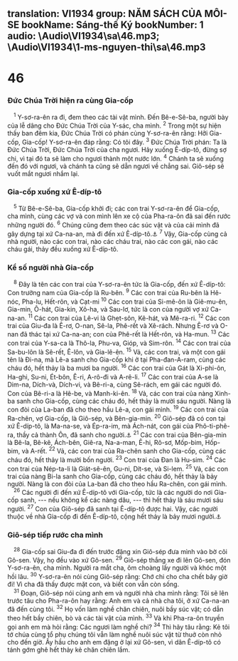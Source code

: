 translation: VI1934
group: NĂM SÁCH CỦA MÔI-SE
bookName: Sáng-thế Ký 
bookNumber: 1
audio: \Audio\VI1934\sa\46.mp3; \Audio\VI1934\1-ms-nguyen-thi\sa\46.mp3
-------

<div class="title"><h1>46</h1><h3>Đức Chúa Trời hiện ra cùng Gia-cốp</h3></div>
<span class="verse sa_46_1"> <sup>1</sup> Y-sơ-ra-ên ra đi, đem theo các tài vật mình. Đến Bê-e-Sê-ba, người bày của lễ dâng cho Đức Chúa Trời của Y-sác, cha mình. </span>
<span class="verse sa_46_2"><sup>2</sup> Trong một sự hiện thấy ban đêm kia, Đức Chúa Trời có phán cùng Y-sơ-ra-ên rằng: Hỡi Gia-cốp, Gia-cốp! Y-sơ-ra-ên đáp rằng: Có tôi đây. </span>
<span class="verse sa_46_3"><sup>3</sup> Đức Chúa Trời phán: Ta là Đức Chúa Trời, Đức Chúa Trời của cha ngươi. Hãy xuống Ê-díp-tô, đừng sợ chi, vì tại đó ta sẽ làm cho ngươi thành một nước lớn. </span>
<span class="verse sa_46_4"><sup>4</sup> Chánh ta sẽ xuống đến đó với ngươi, và chánh ta cũng sẽ dẫn ngươi về chẳng sai. Giô-sép sẽ vuốt mắt ngươi nhắm lại. <br/></span>
<div class="title"><h3>Gia-cốp xuống xứ Ê-díp-tô</h3></div>
<span class="verse sa_46_5"> <sup>5</sup> Từ Bê-e-Sê-ba, Gia-cốp khởi đi; các con trai Y-sơ-ra-ên để Gia-cốp, cha mình, cùng các vợ và con mình lên xe cộ của Pha-ra-ôn đã sai đến rước những người đó. </span>
<span class="verse sa_46_6"><sup>6</sup> Chúng cũng đem theo các súc vật và của cải mình đã gây dựng tại xứ Ca-na-an, mà đi đến xứ Ê-díp-tô.<a data-toggle="tooltip" data-placement="bottom" title="Cong 7:15">⚓</a></span>
<span class="verse sa_46_7"><sup>7</sup> Vậy, Gia-cốp cùng cả nhà người, nào các con trai, nào các cháu trai, nào các con gái, nào các cháu gái, thảy đều xuống xứ Ê-díp-tô. <br/></span>
<div class="title"><h3>Kể số người nhà Gia-cốp</h3></div>
<span class="verse sa_46_8"> <sup>8</sup> Đây là tên các con trai của Y-sơ-ra-ên tức là Gia-cốp, đến xứ Ê-díp-tô: Con trưởng nam của Gia-cốp là Ru-bên. </span>
<span class="verse sa_46_9"><sup>9</sup> Các con trai của Ru-bên là Hê-nóc, Pha-lu, Hết-rôn, và Cạt-mi </span>
<span class="verse sa_46_10"><sup>10</sup> Các con trai của Si-mê-ôn là Giê-mu-ên, Gia-min, Ô-hát, Gia-kin, Xô-ha, và Sau-lơ, tức là con của người vợ xứ Ca-na-an. </span>
<span class="verse sa_46_11"><sup>11</sup> Các con trai của Lê-vi là Ghẹt-sôn, Kê-hát, và Mê-ra-ri. </span>
<span class="verse sa_46_12"><sup>12</sup> Các con trai của Giu-đa là Ê-rơ, O-nan, Sê-la, Phê-rết và Xê-rách. Nhưng Ê-rơ và O-nan đã thác tại xứ Ca-na-an; con của Phê-rết là Hết-rôn, và Ha-mun. </span>
<span class="verse sa_46_13"><sup>13</sup> Các con trai của Y-sa-ca là Thô-la, Phu-va, Gióp, và Sim-rôn. </span>
<span class="verse sa_46_14"><sup>14</sup> Các con trai của Sa-bu-lôn là Sê-rết, Ê-lôn, và Gia-lê-ên. </span>
<span class="verse sa_46_15"><sup>15</sup> Vả, các con trai, và một con gái tên là Đi-na, mà Lê-a sanh cho Gia-cốp khi ở tại Pha-đan-A-ram, cùng các cháu đó, hết thảy là ba mươi ba người. </span>
<span class="verse sa_46_16"><sup>16</sup> Các con trai của Gát là Xi-phi-ôn, Ha-ghi, Su-ni, Ét-bôn, Ê-ri, A-rô-đi và A-rê-li. </span>
<span class="verse sa_46_17"><sup>17</sup> Các con trai của A-se là Dim-na, Dích-và, Dích-vi, và Bê-ri-a, cùng Sê-rách, em gái các người đó. Con của Bê-ri-a là Hê-be, và Manh-ki-ên. </span>
<span class="verse sa_46_18"><sup>18</sup> Vả, các con trai của nàng Xinh-ba sanh cho Gia-cốp, cùng các cháu đó, hết thảy là mười sáu người. Nàng là con đòi của La-ban đã cho theo hầu Lê-a, con gái mình. </span>
<span class="verse sa_46_19"><sup>19</sup> Các con trai của Ra-chên, vợ Gia-cốp, là Giô-sép, và Bên-gia-min. </span>
<span class="verse sa_46_20"><sup>20</sup> Giô-sép đã có con tại xứ Ê-díp-tô, là Ma-na-se, và Ép-ra-im, mà Ách-nát, con gái của Phô-ti-phê-ra, thầy cả thành Ôn, đã sanh cho người.<a data-toggle="tooltip" data-placement="bottom" title="Sa 41:50-52">⚓</a></span>
<span class="verse sa_46_21"><sup>21</sup> Các con trai của Bên-gia-min là Bê-la, Bê-kê, Ách-bên, Giê-ra, Na-a-man, Ê-hi, Rô-sơ, Mốp-bim, Hốp-bim, và A-rết. </span>
<span class="verse sa_46_22"><sup>22</sup> Vả, các con trai của Ra-chên sanh cho Gia-cốp, cùng các cháu đó, hết thảy là mười bốn người. </span>
<span class="verse sa_46_23"><sup>23</sup> Con trai của Đan là Hu-sim. </span>
<span class="verse sa_46_24"><sup>24</sup> Các con trai của Nép-ta-li là Giát-sê-ên, Gu-ni, Dít-se, và Si-lem. </span>
<span class="verse sa_46_25"><sup>25</sup> Vả, các con trai của nàng Bi-la sanh cho Gia-cốp, cùng các cháu đó, hết thảy là bảy người. Nàng là con đòi của La-ban đã cho theo hầu Ra-chên, con gái mình. <br/></span>
<span class="verse sa_46_26"> <sup>26</sup> Các người đi đến xứ Ê-díp-tô với Gia-cốp, tức là các người do nơi Gia-cốp sanh, --- nếu không kể các nàng dâu, --- thì hết thảy là sáu mươi sáu người. </span>
<span class="verse sa_46_27"><sup>27</sup> Con của Giô-sép đã sanh tại Ê-díp-tô được hai. Vậy, các người thuộc về nhà Gia-cốp đi đến Ê-díp-tô, cộng hết thảy là bảy mươi người.<a data-toggle="tooltip" data-placement="bottom" title="Cong 7:14">⚓</a><br/></span>
<div class="title"><h3>Giô-sép tiếp rước cha mình</h3></div>
<span class="verse sa_46_28"> <sup>28</sup> Gia-cốp sai Giu-đa đi đến trước đặng xin Giô-sép đưa mình vào bờ cõi Gô-sen. Vậy, họ đều vào xứ Gô-sen. </span>
<span class="verse sa_46_29"><sup>29</sup> Giô-sép thắng xe đi lên Gô-sen, đón Y-sơ-ra-ên, cha mình. Người ra mắt cha, ôm choàng lấy người và khóc một hồi lâu. </span>
<span class="verse sa_46_30"><sup>30</sup> Y-sơ-ra-ên nói cùng Giô-sép rằng: Chớ chi cho cha chết bây giờ đi! Vì cha đã thấy được mặt con, và biết con vẫn còn sống. <br/></span>
<span class="verse sa_46_31"> <sup>31</sup> Đoạn, Giô-sép nói cùng anh em và người nhà cha mình rằng: Tôi sẽ lên trước tâu cho Pha-ra-ôn hay rằng: Anh em và cả nhà cha tôi, ở xứ Ca-na-an đã đến cùng tôi. </span>
<span class="verse sa_46_32"><sup>32</sup> Họ vốn làm nghề chăn chiên, nuôi bầy súc vật; có dẫn theo hết bầy chiên, bò và các tài vật của mình. </span>
<span class="verse sa_46_33"><sup>33</sup> Và khi Pha-ra-ôn truyền gọi anh em mà hỏi rằng: Các ngươi làm nghề chi? </span>
<span class="verse sa_46_34"><sup>34</sup> Thì hãy tâu rằng: Kẻ tôi tớ chúa cùng tổ phụ chúng tôi vẫn làm nghề nuôi súc vật từ thuở còn nhỏ cho đến giờ. Ấy hầu cho anh em đặng ở lại xứ Gô-sen, vì dân Ê-díp-tô có tánh gớm ghê hết thảy kẻ chăn chiên lắm. <br/></span>
